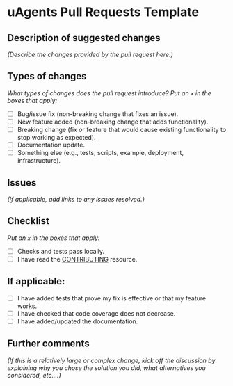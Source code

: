 # uAgents Pull Requests Template

## Description of suggested changes

_(Describe the changes provided by the pull request here.)_

## Types of changes

_What types of changes does the pull request introduce? Put an `x` in the boxes that apply:_

- [ ] Bug/issue fix (non-breaking change that fixes an issue).
- [ ] New feature added (non-breaking change that adds functionality).
- [ ] Breaking change (fix or feature that would cause existing functionality to stop working as expected).
- [ ] Documentation update.
- [ ] Something else (e.g., tests, scripts, example, deployment, infrastructure).

## Issues

_(If applicable, add links to any issues resolved.)_

## Checklist

_Put an `x` in the boxes that apply:_

- [ ] Checks and tests pass locally.
- [ ] I have read the [CONTRIBUTING](CONTRIBUTING.md) resource.

## If applicable: 

- [ ] I have added tests that prove my fix is effective or that my feature works.
- [ ] I have checked that code coverage does not decrease.
- [ ] I have added/updated the documentation.

## Further comments

_(If this is a relatively large or complex change, kick off the discussion by explaining why you chose the solution you did, what alternatives you considered, etc....)_
